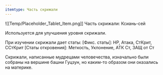 ```yaml
---
itemtype: Часть скрижали
---
```

![[Temp/Placeholder_Tablet_Item.png]]
Часть скрижали: Ксиань-сей

Используется для улучшения уровня скрижали.

При изучении скрижали дает статы:
[Фикс. статы]: HP, Атака, СтКрит, ССтКрит
[Статы откровения]: Меткость, Уклонение, АТК Ст, ЗАЩ от Ст

Скрижали, написанные мудрецами человечества, изначально были собраны на вершине башни Гуцзун, но каким-то образом они оказались на материке.
